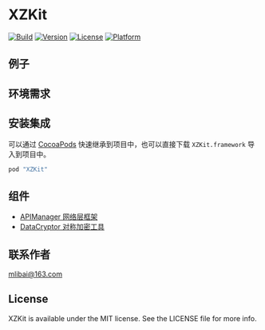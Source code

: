 # XZKit

[![Build](https://img.shields.io/badge/build-pass-brightgreen.svg)](https://cocoapods.org/pods/XZKit)
[![Version](https://img.shields.io/badge/Version-2.0.0-blue.svg?style=flat)](http://cocoapods.org/pods/XZKit)
[![License](https://img.shields.io/badge/License-MIT-green.svg)](http://cocoapods.org/pods/XZKit)
[![Platform](https://img.shields.io/badge/Platform-iOS-yellow.svg)](http://cocoapods.org/pods/XZKit)

## 例子



## 环境需求

## 安装集成

可以通过 [CocoaPods](http://cocoapods.org) 快速继承到项目中，也可以直接下载 `XZKit.framework` 导入到项目中。

```ruby
pod "XZKit"
```

## 组件

- [APIManager 网络层框架](tree/master/XZKit/Documentation/APIManager)
- [DataCryptor 对称加密工具](tree/master/XZKit/Documentation/APIManager)

## 联系作者

[mlibai@163.com](mailto://mlibai@163.com)

## License

XZKit is available under the MIT license. See the LICENSE file for more info.
